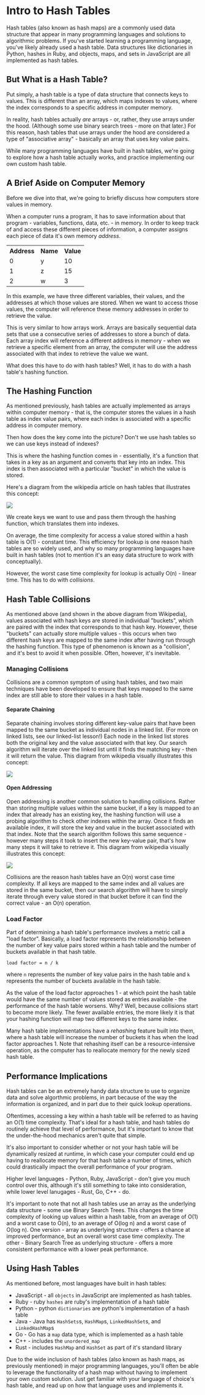 # Intro to Hash Tables

Hash tables (also known as hash maps) are a commonly used data structure that appear in many programming languages and solutions to algorithmic problems. If you've started learning a programming language, you've likely already used a hash table. Data structures like dictionaries in Python, hashes in Ruby, and objects, maps, and sets in JavaScript are all implemented as hash tables.

## But What is a Hash Table?

Put simply, a hash table is a type of data structure that connects keys to values. This is different than an array, which maps indexes to values, where the index corresponds to a specific address in computer memory.

In reality, hash tables actually <em>are</em> arrays - or, rather, they use arrays under the hood. (Although some use binary search trees - more on that later.) For this reason, hash tables that use arrays under the hood are considered a type of "associative array" - basically an array that uses key value pairs.

While many programming languages have built in hash tables, we're going to explore how a hash table actually works, and practice implementing our own custom hash table.

## A Brief Aside on Computer Memory

Before we dive into that, we're going to briefly discuss how computers store values in memory.

When a computer runs a program, it has to save information about that program - variables, functions, data, etc. - in memory. In order to keep track of and access these different pieces of information, a computer assigns each piece of data it's own memory <em>address</em>.

<table>
<tr>
<th>Address</th>
<th>Name</th>
<th>Value</th>
</tr>
<tr>
<td>0</td>
<td>y</td>
<td>10</td>
</tr>
<tr>
<td>1</td>
<td>z</td>
<td>15</td>
</tr>
<tr>
<td>2</td>
<td>w</td>
<td>3</td>
</tr>
</table>

In this example, we have three different variables, their values, and the addresses at which those values are stored. When we want to access those values, the computer will reference these memory addresses in order to retrieve the value.

This is very similar to how arrays work. Arrays are basically sequential data sets that use a consecutive series of addresses to store a bunch of data. Each array index will reference a different address in memory - when we retrieve a specific element from an array, the computer will use the address associated with that index to retrieve the value we want.

What does this have to do with hash tables? Well, it has to do with a hash table's hashing function.

## The Hashing Function

As mentioned previously, hash tables are actually implemented as arrays within computer memory - that is, the computer stores the values in a hash table as index value pairs, where each index is associated with a specific address in computer memory.

Then how does the key come into the picture? Don't we use hash tables so we can use keys instead of indexes?

This is where the hashing function comes in - essentially, it's a function that takes in a key as an argument and converts that key into an index. This index is then associated with a particular "bucket" in which the value is stored.

Here's a diagram from the wikipedia article on hash tables that illustrates this concept:

<img src="https://upload.wikimedia.org/wikipedia/commons/thumb/7/7d/Hash_table_3_1_1_0_1_0_0_SP.svg/315px-Hash_table_3_1_1_0_1_0_0_SP.svg.png"/>

We create keys we want to use and pass them through the hashing function, which translates them into indexes.

On average, the time complexity for access a value stored within a hash table is O(1) - constant time. This efficiency for lookup is one reason hash tables are so widely used, and why so many programming languages have built in hash tables (not to mention it's an easy data structure to work with conceptually).

However, the worst case time complexity for lookup is actually O(n) - linear time. This has to do with <em>collisions</em>.

## Hash Table Collisions

As mentioned above (and shown in the above diagram from Wikipedia), values associated with hash keys are stored in individual "buckets", which are paired with the index that corresponds to that hash key. However, these "buckets" can actually store multiple values - this occurs when two different hash keys are mapped to the same index after having run through the hashing function. This type of phenomenon is known as a "collision", and it's best to avoid it when possible. Often, however, it's inevitable.

### Managing Collisions

Collisions are a common symptom of using hash tables, and two main techniques have been developed to ensure that keys mapped to the same index are still able to store their values in a hash table. 

#### Separate Chaining

Separate chaining involves storing different key-value pairs that have been mapped to the same bucket as individual nodes in a linked list. (For more on linked lists, see our linked-list lesson!) Each node in the linked list stores both the original key and the value associated with that key. Our search algorithm will iterate over the linked list until it finds the matching key - then it will return the value. This diagram from wikipedia visually illustrates this concept:

<img src="https://upload.wikimedia.org/wikipedia/commons/thumb/d/d0/Hash_table_5_0_1_1_1_1_1_LL.svg/450px-Hash_table_5_0_1_1_1_1_1_LL.svg.png"/>

#### Open Addressing

Open addressing is another common solution to handling collisions. Rather than storing multiple values within the same bucket, if a key is mapped to an index that already has an existing key, the hashing function will use a probing algorithm to check other indexes within the array. Once it finds an available index, it will store the key and value in the bucket associated with that index. Note that the search algorithm follows this same sequence - however many steps it took to insert the new key-value pair, that's how many steps it will take to retrieve it. This diagram from wikipedia visually illustrates this concept:

<img src="https://upload.wikimedia.org/wikipedia/commons/thumb/b/bf/Hash_table_5_0_1_1_1_1_0_SP.svg/380px-Hash_table_5_0_1_1_1_1_0_SP.svg.png"/>

Collisions are the reason hash tables have an O(n) worst case time complexity. If all keys are mapped to the same index and all values are stored in the same bucket, then our search algorithm will have to simply iterate through every value stored in that bucket before it can find the correct value - an O(n) operation. 

### Load Factor

Part of determining a hash table's performance involves a metric call a "load factor". Basically, a load factor represents the relationship between the number of key value pairs stored within a hash table and the number of buckets available in that hash table.

`load factor = n / k`

where `n` represents the number of key value pairs in the hash table and `k` represents the number of buckets available in the hash table.

As the value of the load factor approaches 1 - at which point the hash table would have the same number of values stored as entries available - the performance of the hash table worsens. Why? Well, because collisions start to become more likely. The fewer available entries, the more likely it is that your hashing function will map two different keys to the same index.

Many hash table implementations have a <em>rehashing</em> feature built into them, where a hash table will increase the number of buckets it has when the load factor approaches 1. Note that rehashing itself can be a resource-intensive operation, as the computer has to reallocate memory for the newly sized hash table.

## Performance Implications

Hash tables can be an extremely handy data structure to use to organize data and solve algorthmic problems, in part because of the way the information is organized, and in part due to their quick lookup operations. 

Oftentimes, accessing a key within a hash table will be referred to as having an O(1) time complexity. That's ideal for a hash table, and hash tables do routinely achieve that level of performance, but it's important to know that the under-the-hood mechanics aren't quite that simple. 

It's also important to consider whether or not your hash table will be dynamically resized at runtime, in which case your computer could end up having to reallocate memory for that hash table a number of times, which could drastically impact the overall performance of your program. 

Higher level languages - Python, Ruby, JavaScript - don't give you much control over this, although it's still something to take into consideration, while lower level lanugages - Rust, Go, C++ - do.

It's important to note that not all hash tables use an array as the underlying data structure - some use Binary Search Trees. This changes the time complexity of looking up values within a hash table, from an average of O(1) and a worst case to O(n), to an average of O(log n) and a worst case of O(log n). One version - array as underlying structure - offers a chance at improved performance, but an overall worst case time complexity. The other - Binary Search Tree as underlying structure - offers a more consistent performance with a lower peak performance.

## Using Hash Tables

As mentioned before, most languages have built in hash tables:

- JavaScript - all `objects` in JavaScript are implemented as hash tables.
- Ruby - ruby `hashes` are ruby's implementation of a hash table
- Python - python `dictionaries` are python's implementation of a hash table
- Java - Java has `HashSets`s, `HashMap`s, `LinkedHashSet`s, and `LinkedHashMap`s
- Go - Go has a `map` data type, which is implemented as a hash table
- C++ - includes the `unordered_map`
- Rust - includes `HashMap` and `HashSet` as part of it's standard library

Due to the wide inclusion of hash tables (also known as hash maps, as previously mentioned) in major programming languages, you'll often be able to leverage the functionality of a hash map without having to implement your own custom solution. Just get familiar with your language of choice's hash table, and read up on how that language uses and implements it.

